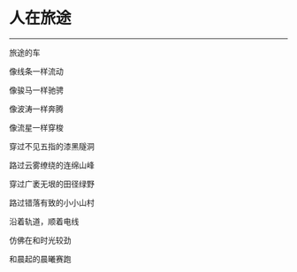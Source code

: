 <!--
 * @Author: caix cai1058@qq.com
 * @Date: 2025-07-18 11:42:37
 * @LastEditors: caix cai1058@qq.com
 * @LastEditTime: 2025-07-18 11:43:31
 * @FilePath: \docsify\docs\articles\poems\p179.md
 * @Description: 这是默认设置,请设置`customMade`, 打开koroFileHeader查看配置 进行设置: https://github.com/OBKoro1/koro1FileHeader/wiki/%E9%85%8D%E7%BD%AE
-->
# 人在旅途
---

旅途的车

像线条一样流动

像骏马一样驰骋

像波涛一样奔腾

像流星一样穿梭

穿过不见五指的漆黑隧洞

路过云雾缭绕的连绵山峰

穿过广袤无垠的田径绿野

路过错落有致的小小山村

沿着轨道，顺着电线

仿佛在和时光较劲

和晨起的晨曦赛跑